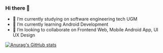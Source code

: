### Hi there 👋

<!--
**galihif/galihif** is a ✨ _special_ ✨ repository because its `README.md` (this file) appears on your GitHub profile.

Here are some ideas to get you started:

- 🔭 I’m currently studying on software engineering tech UGM
- 🌱 I’m currently learning Android Development
- 👯 I’m looking to collaborate on Frontend Web, Mobile Android App, UI UX Design
- 🤔 I’m looking for help with ...
- 💬 Ask me about ...
- 📫 How to reach me: ...
- 😄 Pronouns: ...
- ⚡ Fun fact: ...
-->
- 🔭 I’m currently studying on software engineering tech UGM
- 🌱 I’m currently learning Android Development
- 👯 I’m looking to collaborate on Frontend Web, Mobile Android App, UI UX Design

[![Anurag's GitHub stats](https://github-readme-stats.vercel.app/api?username=galihif)](https://github.com/anuraghazra/github-readme-stats)

